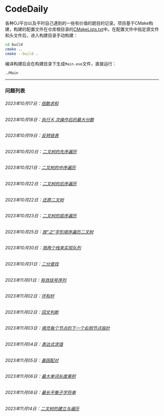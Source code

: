 # CodeDaily

各种OJ平台以及平时自己遇到的一些有价值的题目的记录。项目基于CMake构建，构建的配置文件在仓库根目录的[CMakeLists.txt](CMakeLists.txt)中。在配置文件中指定源文件和头文件后，进入构建目录手动构建：

```bash
cd build
cmake ..
cmake --build .
```

编译构建后会在构建目录下生成`Main.exe`文件，直接运行：

```bash
./Main
```

---

### 问题列表


###### 2023年10月17日：[倍数求和](src/_2023_10_17/problem.md)
###### 2023年10月18日：[执行 K 次操作后的最大分数](src/_2023_10_18/problem.md)
###### 2023年10月19日：[反转链表](src/_2023_10_19/problem.md)
###### 2023年10月20日：[二叉树的先序遍历](src/_2023_10_20/problem.md)
###### 2023年10月21日：[二叉树的中序遍历](src/_2023_10_21/problem.md)
###### 2023年10月22日：[二叉树的后序遍历](src/_2023_10_22/problem.md)
###### 2023年10月22日：[还原二叉树](src/_2023_10_22_1/problem.md)
###### 2023年10月23日：[二叉树的层序遍历](src/_2023_10_23/problem.md)
###### 2023年10月25日：[按“之”字形顺序遍历二叉树](src/_2023_10_25/problem.md)
###### 2023年10月30日：[用两个栈来实现队列](src/_2023_10_30/problem.md)
###### 2023年10月31日：[二分查找](src/_2023_10_31/problem.md)
###### 2023年11月01日：[有效括号序列](src/_2023_11_01/problem.md)
###### 2023年11月02日：[环和杆](src/_2023_11_02/problem.md)
###### 2023年11月02日：[回文判断](src/_2023_11_02_1/problem.md)
###### 2023年11月03日：[填充每个节点的下一个右侧节点指针](src/_2023_11_03/problem.md)
###### 2023年11月04日：[表达式求值](src/_2023_11_04/problem.md)
###### 2023年11月05日：[基因配对](src/_2023_11_05/problem.md)
###### 2023年11月06日：[最大单词长度乘积](src/_2023_11_06/problem.md)
###### 2023年11月08日：[最长平衡子字符串](src/_2023_11_08/problem.md)
###### 2023年11月14日：[二叉树的建立与遍历](src/_2023_11_14/problem.md)
